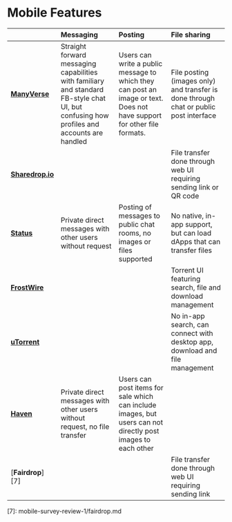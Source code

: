 # Mobile Features

|  | Messaging | Posting | File sharing |
| :--- | :--- | :--- | :--- |
| [**ManyVerse**](mobile-survey-review-1/manyverse.md) | Straight forward messaging capabilities with familiary and standard FB-style chat UI, but confusing how profiles and accounts are handled | Users can write a public message to which they can post an image or text. Does not have support for other file formats. | File posting \(images only\) and transfer is done through chat or public post interface |
| [**Sharedrop.io**](mobile-survey-review-1/sharedrop.io.md) |  |  | File transfer done through web UI requiring sending link or QR code |
| [**Status**](mobile-survey-review-1/status.md) | Private direct messages with other users without request | Posting of messages to public chat rooms, no images or files supported | No native, in-app support, but can load dApps that can transfer files |
| [**FrostWire**](mobile-survey-review-1/frostwire.md) |  |  | Torrent UI featuring search, file and download management |
| [**uTorrent**](mobile-survey-review-1/utorrent-mobile.md) |  |  | No in-app search, can connect with desktop app, download and file management |
| [**Haven**](mobile-survey-review-1/haven.md) | Private direct messages with other users without request, no file transfer | Users can post items for sale which can include images, but users can not directly post images to each other |  |
| \[**Fairdrop**\]\[7\] |  |  | File transfer done through web UI requiring sending link |

\[7\]: mobile-survey-review-1/fairdrop.md

